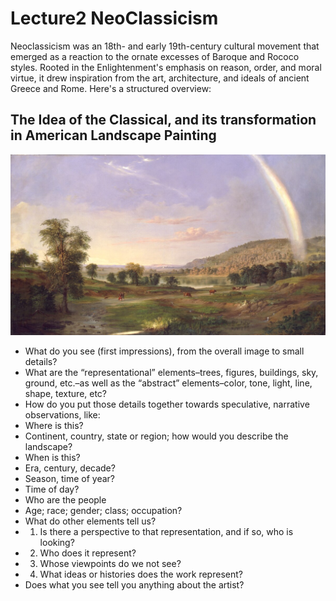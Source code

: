 # Lecture2 NeoClassicism
Neoclassicism was an 18th- and early 19th-century cultural movement that emerged as a reaction to the ornate excesses of Baroque and Rococo styles. Rooted in the Enlightenment's emphasis on reason, order, and moral virtue, it drew inspiration from the art, architecture, and ideals of ancient Greece and Rome. Here's a structured overview:
## The Idea of the Classical, and its transformation in American Landscape Painting
![Robert Duncanson, American, Landscape with Rainbow, 1859](./lecture-2.jpg "Robert Duncanson, American, Landscape with Rainbow, 1859")
 - What do you see (first impressions), from the overall image to small details?
 - What are the “representational” elements–trees, figures, buildings, sky, ground, etc.–as well as
the “abstract” elements–color, tone, light, line, shape, texture, etc?
- How do you put those details together towards speculative, narrative observations, like:
- Where is this?
- Continent, country, state or region; how would you describe the landscape?
- When is this?
- Era, century, decade?
- Season, time of year?
- Time of day?
- Who are the people
- Age; race; gender; class; occupation?
- What do other elements tell us?
- 1. Is there a perspective to that representation, and if so, who is looking?
- 2. Who does it represent?
- 3. Whose viewpoints do we not see?
- 4. What ideas or histories does the work represent?
- Does what you see tell you anything about the artist?


